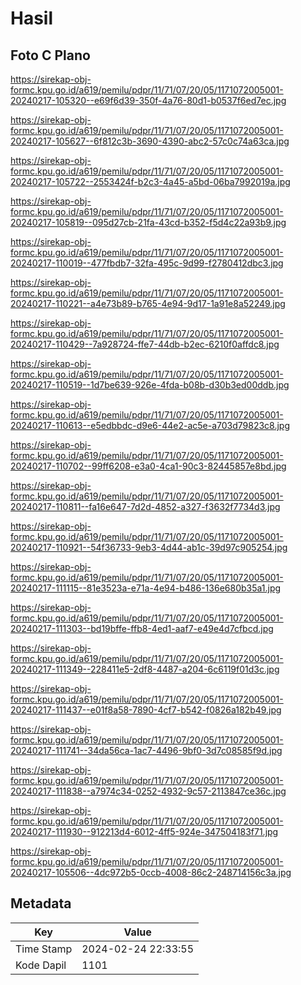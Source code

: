 # Hasil

## Foto C Plano

https://sirekap-obj-formc.kpu.go.id/a619/pemilu/pdpr/11/71/07/20/05/1171072005001-20240217-105320--e69f6d39-350f-4a76-80d1-b0537f6ed7ec.jpg

https://sirekap-obj-formc.kpu.go.id/a619/pemilu/pdpr/11/71/07/20/05/1171072005001-20240217-105627--6f812c3b-3690-4390-abc2-57c0c74a63ca.jpg

https://sirekap-obj-formc.kpu.go.id/a619/pemilu/pdpr/11/71/07/20/05/1171072005001-20240217-105722--2553424f-b2c3-4a45-a5bd-06ba7992019a.jpg

https://sirekap-obj-formc.kpu.go.id/a619/pemilu/pdpr/11/71/07/20/05/1171072005001-20240217-105819--095d27cb-21fa-43cd-b352-f5d4c22a93b9.jpg

https://sirekap-obj-formc.kpu.go.id/a619/pemilu/pdpr/11/71/07/20/05/1171072005001-20240217-110019--477fbdb7-32fa-495c-9d99-f2780412dbc3.jpg

https://sirekap-obj-formc.kpu.go.id/a619/pemilu/pdpr/11/71/07/20/05/1171072005001-20240217-110221--a4e73b89-b765-4e94-9d17-1a91e8a52249.jpg

https://sirekap-obj-formc.kpu.go.id/a619/pemilu/pdpr/11/71/07/20/05/1171072005001-20240217-110429--7a928724-ffe7-44db-b2ec-6210f0affdc8.jpg

https://sirekap-obj-formc.kpu.go.id/a619/pemilu/pdpr/11/71/07/20/05/1171072005001-20240217-110519--1d7be639-926e-4fda-b08b-d30b3ed00ddb.jpg

https://sirekap-obj-formc.kpu.go.id/a619/pemilu/pdpr/11/71/07/20/05/1171072005001-20240217-110613--e5edbbdc-d9e6-44e2-ac5e-a703d79823c8.jpg

https://sirekap-obj-formc.kpu.go.id/a619/pemilu/pdpr/11/71/07/20/05/1171072005001-20240217-110702--99ff6208-e3a0-4ca1-90c3-82445857e8bd.jpg

https://sirekap-obj-formc.kpu.go.id/a619/pemilu/pdpr/11/71/07/20/05/1171072005001-20240217-110811--fa16e647-7d2d-4852-a327-f3632f7734d3.jpg

https://sirekap-obj-formc.kpu.go.id/a619/pemilu/pdpr/11/71/07/20/05/1171072005001-20240217-110921--54f36733-9eb3-4d44-ab1c-39d97c905254.jpg

https://sirekap-obj-formc.kpu.go.id/a619/pemilu/pdpr/11/71/07/20/05/1171072005001-20240217-111115--81e3523a-e71a-4e94-b486-136e680b35a1.jpg

https://sirekap-obj-formc.kpu.go.id/a619/pemilu/pdpr/11/71/07/20/05/1171072005001-20240217-111303--bd19bffe-ffb8-4ed1-aaf7-e49e4d7cfbcd.jpg

https://sirekap-obj-formc.kpu.go.id/a619/pemilu/pdpr/11/71/07/20/05/1171072005001-20240217-111349--228411e5-2df8-4487-a204-6c6119f01d3c.jpg

https://sirekap-obj-formc.kpu.go.id/a619/pemilu/pdpr/11/71/07/20/05/1171072005001-20240217-111437--e01f8a58-7890-4cf7-b542-f0826a182b49.jpg

https://sirekap-obj-formc.kpu.go.id/a619/pemilu/pdpr/11/71/07/20/05/1171072005001-20240217-111741--34da56ca-1ac7-4496-9bf0-3d7c08585f9d.jpg

https://sirekap-obj-formc.kpu.go.id/a619/pemilu/pdpr/11/71/07/20/05/1171072005001-20240217-111838--a7974c34-0252-4932-9c57-2113847ce36c.jpg

https://sirekap-obj-formc.kpu.go.id/a619/pemilu/pdpr/11/71/07/20/05/1171072005001-20240217-111930--912213d4-6012-4ff5-924e-347504183f71.jpg

https://sirekap-obj-formc.kpu.go.id/a619/pemilu/pdpr/11/71/07/20/05/1171072005001-20240217-105506--4dc972b5-0ccb-4008-86c2-248714156c3a.jpg


## Metadata

| Key        | Value               |
| ---------- | ------------------- |
| Time Stamp | 2024-02-24 22:33:55 |
| Kode Dapil | 1101                |



